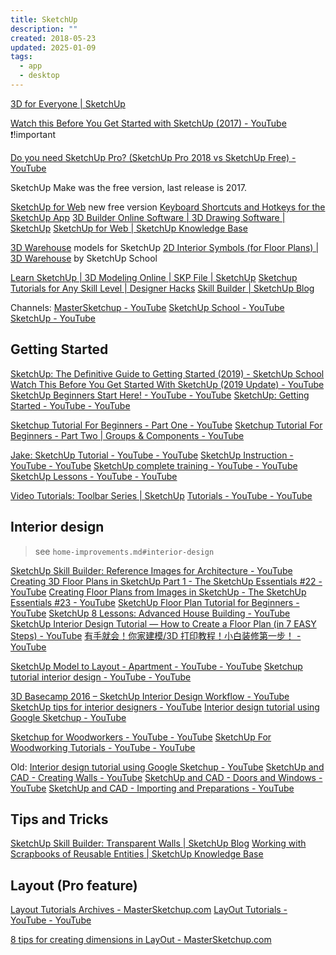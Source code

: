 ```yaml
---
title: SketchUp
description: ""
created: 2018-05-23
updated: 2025-01-09
tags:
  - app
  - desktop
---
```


[3D for Everyone | SketchUp](http://www.sketchup.com/)

[Watch this Before You Get Started with SketchUp (2017) - YouTube](https://www.youtube.com/watch?v=xsteCTxxg1Y) ❗!important

[Do you need SketchUp Pro? (SketchUp Pro 2018 vs SketchUp Free) - YouTube](https://www.youtube.com/watch?v=xZzME9MddsE)

SketchUp Make was the free version, last release is 2017.

[SketchUp for Web](https://app.sketchup.com/app) new free version
[Keyboard Shortcuts and Hotkeys for the SketchUp App](http://sketchupshortcuts.com/)
[3D Builder Online Software | 3D Drawing Software | SketchUp](https://www.sketchup.com/products/sketchup-free)
[SketchUp for Web | SketchUp Knowledge Base](https://help.sketchup.com/en/article/3000315)

[3D Warehouse](https://3dwarehouse.sketchup.com/) models for SketchUp
[2D Interior Symbols (for Floor Plans) | 3D Warehouse](https://3dwarehouse.sketchup.com/model/786f8852-ff9b-4848-9625-e9047efc99da/2D-Interior-Symbols-for-Floor-Plans) by SketchUp School

[Learn SketchUp | 3D Modeling Online | SKP File | SketchUp](https://www.sketchup.com/learn)
[Sketchup Tutorials for Any Skill Level | Designer Hacks](http://designerhacks.com/sketchup-tutorials/)
[Skill Builder | SketchUp Blog](https://blog.sketchup.com/tags/skill-builder)

Channels:
[MasterSketchup - YouTube](https://www.youtube.com/channel/UCFBi30B8oBGrl48RdxgIiRA)
[SketchUp School - YouTube](https://www.youtube.com/user/4sketchupgo2school)
[SketchUp - YouTube](https://www.youtube.com/user/SketchUpVideo)

## Getting Started

[SketchUp: The Definitive Guide to Getting Started (2019) - SketchUp School](https://www.sketchupschool.com/sketchup-guide)
[Watch This Before You Get Started With SketchUp (2019 Update) - YouTube](https://www.youtube.com/watch?v=022dqcoi05k)
[SketchUp Beginners Start Here! - YouTube - YouTube](https://www.youtube.com/playlist?list=PLEQT0qjXe6zgmMMP6ZzoUDG_fdjcRmCQE)
[SketchUp: Getting Started - YouTube - YouTube](https://www.youtube.com/playlist?list=PLJBkUSNRFD32IcKo0EuVXx-qnyb4kTkuP)

[Sketchup Tutorial For Beginners - Part One - YouTube](https://www.youtube.com/watch?v=UsHRGDvN4sM)
[Sketchup Tutorial For Beginners - Part Two | Groups & Components - YouTube](https://www.youtube.com/watch?v=-AeUyNaWb58)

[Jake: SketchUp Tutorial - YouTube - YouTube](https://www.youtube.com/playlist?list=PLJBkUSNRFD32qAv10tEFQK0WrtPfL-JTk)
[SketchUp Instruction - YouTube - YouTube](https://www.youtube.com/playlist?list=PLoEggaYbboJEVR_uRhSO4LfiSpp41dXn_)
[SketchUp complete training - YouTube - YouTube](https://www.youtube.com/user/Popandopalo84/videos)
[SketchUp Lessons - YouTube - YouTube](https://www.youtube.com/playlist?list=PLeT7dFNA3H7UnrPqVok_FEHxZx99klFx1)

[Video Tutorials: Toolbar Series | SketchUp](https://www.sketchup.com/learn/videos/836)
[Tutorials - YouTube - YouTube](https://www.youtube.com/playlist?list=PL190C90DCE62242C9)

## Interior design

> see `home-improvements.md#interior-design`

[SketchUp Skill Builder: Reference Images for Architecture - YouTube](https://www.youtube.com/watch?v=cfoQf_8YYxg)
[Creating 3D Floor Plans in SketchUp Part 1 - The SketchUp Essentials #22 - YouTube](https://www.youtube.com/watch?v=Xt95mFCmkLk)
[Creating Floor Plans from Images in SketchUp - The SketchUp Essentials #23 - YouTube](https://www.youtube.com/watch?v=paXB5_tNTUA)
[SketchUp Floor Plan Tutorial for Beginners - YouTube](https://www.youtube.com/watch?v=-mCfv92oMa4)
[SketchUp 8 Lessons: Advanced House Building - YouTube](https://www.youtube.com/watch?v=BUsUyaO1ghY)
[SketchUp Interior Design Tutorial — How to Create a Floor Plan (in 7 EASY Steps) - YouTube](https://www.youtube.com/watch?v=KVDnb47KBy8)
[有手就会！你家建模/3D 打印教程！小白装修第一步！ - YouTube](https://www.youtube.com/watch?v=nu5j7piMttY)

[SketchUp Model to Layout - Apartment - YouTube - YouTube](https://www.youtube.com/playlist?list=PLEQT0qjXe6zgr_T6Kk2fMiMgQMIRTl8a-)
[Sketchup tutorial interior design - YouTube - YouTube](https://www.youtube.com/playlist?list=PL5RZqhTgVFoMwpzdC3ts1APVGllgfVNcB)

[3D Basecamp 2016 – SketchUp Interior Design Workflow - YouTube](https://www.youtube.com/watch?v=rIsceHd_fK4)
[SketchUp tips for interior designers - YouTube](https://www.youtube.com/watch?v=zmDFIW0J8JU)
[Interior design tutorial using Google Sketchup - YouTube](https://www.youtube.com/watch?v=v_s7lpikWQU)

[Sketchup for Woodworkers - YouTube - YouTube](https://www.youtube.com/playlist?list=PLKZBbhGUj_17_vZspQ-jG4gwxjxaOmLK5)
[SketchUp For Woodworking Tutorials - YouTube - YouTube](https://www.youtube.com/playlist?list=PLEQT0qjXe6zgwIxOjv-gkMgA13FxUtgaU)

Old:
[Interior design tutorial using Google Sketchup - YouTube](https://www.youtube.com/watch?v=v_s7lpikWQU)
[SketchUp and CAD - Creating Walls - YouTube](https://www.youtube.com/watch?v=FsnT8KN8xIM)
[SketchUp and CAD - Doors and Windows - YouTube](https://www.youtube.com/watch?v=bXbyrZnqxOM)
[SketchUp and CAD - Importing and Preparations - YouTube](https://www.youtube.com/watch?v=MtqJh-DUG30)

## Tips and Tricks

[SketchUp Skill Builder: Transparent Walls | SketchUp Blog](https://blog.sketchup.com/article/sketchup-skill-builder-transparent-walls)
[Working with Scrapbooks of Reusable Entities | SketchUp Knowledge Base](https://help.sketchup.com/en/article/3000227)

## Layout (Pro feature)

[Layout Tutorials Archives - MasterSketchup.com](https://mastersketchup.com/category/layout_tutorials/)
[LayOut Tutorials - YouTube - YouTube](https://www.youtube.com/playlist?list=PLiUNNAkFV608ssGoXaU_FOM8zv-Qdoq5t)

[8 tips for creating dimensions in LayOut - MasterSketchup.com](https://mastersketchup.com/8-tips-creating-dimensions-layout/)

